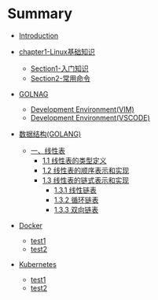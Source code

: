 # Summary
* [Introduction](readme.md)
* [chapter1-Linux基础知识](chapter1/readme.md)
  * [Section1-入门知识](chapter1/SECTION1.md)
  * [Section2-常用命令](chapter1/SECTION2.md)


* [GOLNAG](golang/readme.md)
  * [Development Environment(VIM)](golang/development-environment-vim.md)
  * [Development Environment(VSCODE)](golang/development-environment-vscode.md)


* [数据结构(GOLANG)](golang_structure/readme.md)
  * [一、线性表](golang_structure/list/1-0.md)
    * [1.1 线性表的类型定义](golang_structure/list/1-1.md)
    * [1.2 线性表的顺序表示和实现](golang_structure/list/linearlist/1-2.md)
    * [1.3 线性表的链式表示和实现](golang_structure/list/linklist/1-3.md)
        * [1.3.1 线性链表](golang_structure/list/linklist/1-3-1.md)
        * [1.3.2 循环链表](golang_structure/list/linklist/1-3-2.md)
        * [1.3.3 双向链表](golang_structure/list/linklist/1-3-3.md)
  

* [Docker](docker/readme.md)
  * [test1]()
  * [test2]()

* [Kubernetes](kubernetes/readme.md)
  * [test1]()
  * [test2]()
